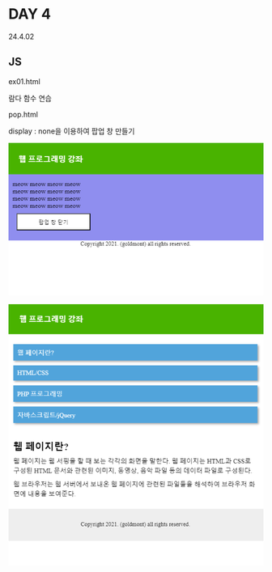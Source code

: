 # DAY 4
24.4.02

## JS

ex01.html

람다 함수 연습

pop.html

display : none을 이용하여 팝업 창 만들기

![이미지](./img/pop1.PNG)

![이미지](./img/pop2.PNG)
